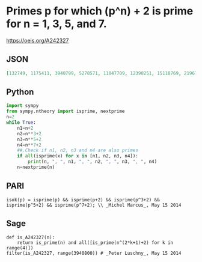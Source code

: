 # Primes p for which \(p^n\) \+ 2 is prime for n \= 1, 3, 5, and 7\.
https://oeis.org/A242327
## JSON
```JSON
[132749, 1175411, 3940799, 5278571, 11047709, 12390251, 15118769, 21967241, 22234871, 26568929, 31809959, 32229341, 32969591, 35760551, 38704661, 43124831, 43991081, 49248971, 50227211, 51140861, 53221631, 55568171, 59446109, 63671651, 71109161, 76675589]
```
## Python
```Python
import sympy
from sympy.ntheory import isprime, nextprime
n=2
while True:
    n1=n+2
    n2=n**3+2
    n3=n**5+2
    n4=n**7+2
    ##.Check if n1, n2, n3 and n4 are also primes
    if all(isprime(x) for x in [n1, n2, n3, n4]):
        print(n, ", ", n1, ", ", n2, ", ", n3, ", ", n4)
    n=nextprime(n)
```
## PARI
```PARI
isok(p) = isprime(p) && isprime(p+2) && isprime(p^3+2) && isprime(p^5+2) && isprime(p^7+2); \\ _Michel Marcus_, May 15 2014
```
## Sage
```Sage
def is_A242327(n):
    return is_prime(n) and all([is_prime(n^(2*k+1)+2) for k in range(4)])
filter(is_A242327, range(3940800)) # _Peter Luschny_, May 15 2014
```
